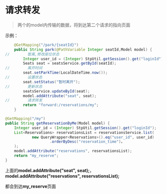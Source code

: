 # 请求转发

> 两个的model内传输的数据，将到达第二个请求的指向页面

示例：

```java
    @GetMapping("/park/{seatId}")
    public String park(@PathVariable Integer seatId,Model model) {
//        暂离,修改座位状态
        Integer user_id = (Integer) StpUtil.getSession().get("loginId");
        Seats seat = seatsService.getById(seatId);
//        离开时间
        seat.setParkTime(LocalDateTime.now());
//        设置状态
        seat.setStatus("暂时离开");
//        更新状态
        seatsService.updateById(seat);
        model.addAttribute("seat", seat);
//        请求转发
        return "forward:/reservations/my";
    }
```

```java
@GetMapping("/my")
public String getReservationByMe(Model model) {
    Integer user_id = (Integer) StpUtil.getSession().get("loginId");
    List<Reservations> reservationsList = reservationsService.list(
            new QueryWrapper<Reservations>().eq("user_id", user_id)
                    .orderByDesc("reservation_time")，
    );
    model.addAttribute("reservations", reservationsList);
    return "my_reserve";
}
```

上面的**model.addAttribute("seat", seat);**，**model.addAttribute("reservations", reservationsList);**

都会到达**my_reserve**页面